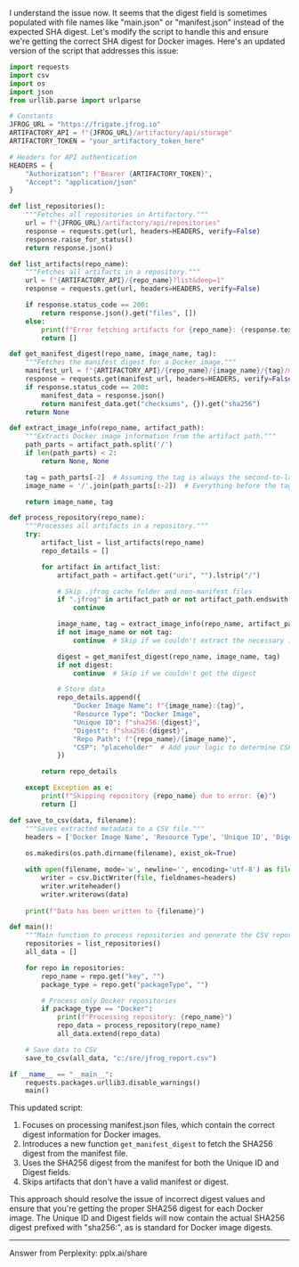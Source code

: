 I understand the issue now. It seems that the digest field is sometimes populated with file names like "main.json" or "manifest.json" instead of the expected SHA digest. Let's modify the script to handle this and ensure we're getting the correct SHA digest for Docker images. Here's an updated version of the script that addresses this issue:

```python
import requests
import csv
import os
import json
from urllib.parse import urlparse

# Constants
JFROG_URL = "https://frigate.jfrog.io"
ARTIFACTORY_API = f"{JFROG_URL}/artifactory/api/storage"
ARTIFACTORY_TOKEN = "your_artifactory_token_here"

# Headers for API authentication
HEADERS = {
    "Authorization": f"Bearer {ARTIFACTORY_TOKEN}",
    "Accept": "application/json"
}

def list_repositories():
    """Fetches all repositories in Artifactory."""
    url = f"{JFROG_URL}/artifactory/api/repositories"
    response = requests.get(url, headers=HEADERS, verify=False)
    response.raise_for_status()
    return response.json()

def list_artifacts(repo_name):
    """Fetches all artifacts in a repository."""
    url = f"{ARTIFACTORY_API}/{repo_name}?list&deep=1"
    response = requests.get(url, headers=HEADERS, verify=False)

    if response.status_code == 200:
        return response.json().get("files", [])
    else:
        print(f"Error fetching artifacts for {repo_name}: {response.text}")
        return []

def get_manifest_digest(repo_name, image_name, tag):
    """Fetches the manifest digest for a Docker image."""
    manifest_url = f"{ARTIFACTORY_API}/{repo_name}/{image_name}/{tag}/manifest.json"
    response = requests.get(manifest_url, headers=HEADERS, verify=False)
    if response.status_code == 200:
        manifest_data = response.json()
        return manifest_data.get("checksums", {}).get("sha256")
    return None

def extract_image_info(repo_name, artifact_path):
    """Extracts Docker image information from the artifact path."""
    path_parts = artifact_path.split('/')
    if len(path_parts) < 2:
        return None, None

    tag = path_parts[-2]  # Assuming the tag is always the second-to-last part
    image_name = '/'.join(path_parts[:-2])  # Everything before the tag

    return image_name, tag

def process_repository(repo_name):
    """Processes all artifacts in a repository."""
    try:
        artifact_list = list_artifacts(repo_name)
        repo_details = []

        for artifact in artifact_list:
            artifact_path = artifact.get("uri", "").lstrip("/")

            # Skip .jfrog cache folder and non-manifest files
            if ".jfrog" in artifact_path or not artifact_path.endswith("manifest.json"):
                continue

            image_name, tag = extract_image_info(repo_name, artifact_path)
            if not image_name or not tag:
                continue  # Skip if we couldn't extract the necessary information

            digest = get_manifest_digest(repo_name, image_name, tag)
            if not digest:
                continue  # Skip if we couldn't get the digest

            # Store data
            repo_details.append({
                "Docker Image Name": f"{image_name}:{tag}",
                "Resource Type": "Docker Image",
                "Unique ID": f"sha256:{digest}",
                "Digest": f"sha256:{digest}",
                "Repo Path": f"{repo_name}/{image_name}",
                "CSP": "placeholder"  # Add your logic to determine CSP here
            })

        return repo_details

    except Exception as e:
        print(f"Skipping repository {repo_name} due to error: {e}")
        return []

def save_to_csv(data, filename):
    """Saves extracted metadata to a CSV file."""
    headers = ['Docker Image Name', 'Resource Type', 'Unique ID', 'Digest', 'Repo Path', 'CSP']
    
    os.makedirs(os.path.dirname(filename), exist_ok=True)

    with open(filename, mode='w', newline='', encoding='utf-8') as file:
        writer = csv.DictWriter(file, fieldnames=headers)
        writer.writeheader()
        writer.writerows(data)
    
    print(f"Data has been written to {filename}")

def main():
    """Main function to process repositories and generate the CSV report."""
    repositories = list_repositories()
    all_data = []

    for repo in repositories:
        repo_name = repo.get("key", "")
        package_type = repo.get("packageType", "")

        # Process only Docker repositories
        if package_type == "Docker":
            print(f"Processing repository: {repo_name}")
            repo_data = process_repository(repo_name)
            all_data.extend(repo_data)

    # Save data to CSV
    save_to_csv(all_data, "c:/sre/jfrog_report.csv")

if __name__ == "__main__":
    requests.packages.urllib3.disable_warnings()
    main()
```

This updated script:

1. Focuses on processing manifest.json files, which contain the correct digest information for Docker images.
2. Introduces a new function `get_manifest_digest` to fetch the SHA256 digest from the manifest file.
3. Uses the SHA256 digest from the manifest for both the Unique ID and Digest fields.
4. Skips artifacts that don't have a valid manifest or digest.

This approach should resolve the issue of incorrect digest values and ensure that you're getting the proper SHA256 digest for each Docker image. The Unique ID and Digest fields will now contain the actual SHA256 digest prefixed with "sha256:", as is standard for Docker image digests.

---
Answer from Perplexity: pplx.ai/share
